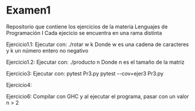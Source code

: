 # Examen1
Repositorio que contiene los ejercicios de la materia Lenguajes de Programación I
Cada ejecicio se encuentra en una rama distinta

Ejercicio1.1: Ejecutar con: ./rotar w k
Donde w es una cadena de caracteres y k un número entero no negativo


Ejercicio1.2: Ejecutar con: ./producto  n
Donde n es el tamaño de la matriz

Ejercicio3: Ejecutar con:
pytest Pr3.py
pytest --cov=ejer3 Pr3.py

Ejercicio4:

Ejercicio6: Compilar con GHC y al ejecutar el programa, pasar con un valor n > 2
